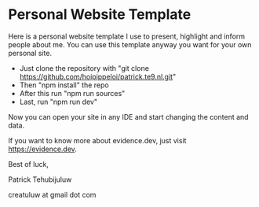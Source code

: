 # Personal Website Template

Here is a personal website template I use to present, highlight and inform people about me. You can use this template anyway you want 
for your own personal site.

- Just clone the repository with "git clone https://github.com/hoipippeloi/patrick.te9.nl.git"
- Then "npm install" the repo
- After this run "npm run sources"
- Last, run "npm run dev"

Now you can open your site in any IDE and start changing the content and data.

If you want to know more about evidence.dev, just visit https://evidence.dev.

Best of luck,

Patrick Tehubijuluw

creatuluw at gmail dot com